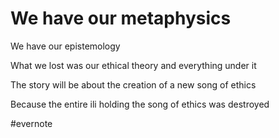 # We have our metaphysics

We have our epistemology

What we lost was our ethical theory and everything under it

The story will be about the creation of a new song of ethics

Because the entire ili holding the song of ethics was destroyed

\#evernote

